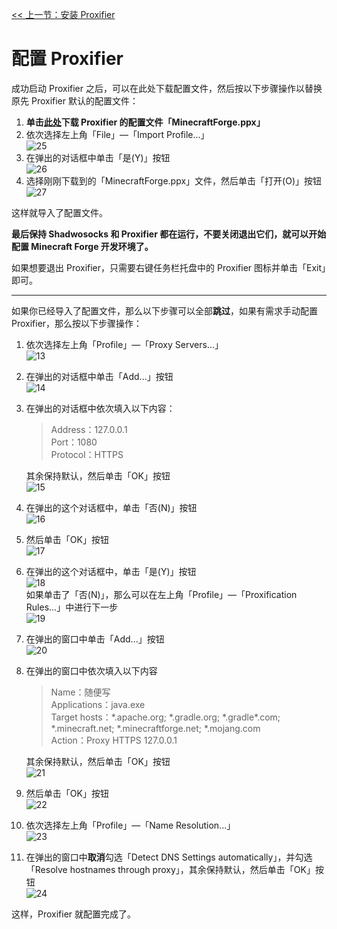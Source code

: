[<< 上一节：安装 Proxifier](4.md)

# 配置 Proxifier

成功启动 Proxifier 之后，可以在此处下载配置文件，然后按以下步骤操作以替换原先 Proxifier 默认的配置文件：  
1. **单击[此处](https://gitee.com/zekerzhayard/minecraft-forge-proxy-tutorial/attach_files/1122220/download/MinecraftForge.ppx)下载 Proxifier 的配置文件「MinecraftForge.ppx」**
1. 依次选择左上角「File」—「Import Profile...」  
   ![25](assets/25.png)
1. 在弹出的对话框中单击「是(Y)」按钮  
   ![26](assets/26.png)
1. 选择刚刚下载到的「MinecraftForge.ppx」文件，然后单击「打开(O)」按钮
   ![27](assets/27.png)

这样就导入了配置文件。

**最后保持 Shadwosocks 和 Proxifier 都在运行，不要关闭退出它们，就可以开始配置 Minecraft Forge 开发环境了。**

如果想要退出 Proxifier，只需要右键任务栏托盘中的 Proxifier 图标并单击「Exit」即可。

---
如果你已经导入了配置文件，那么以下步骤可以全部**跳过**，如果有需求手动配置 Proxifier，那么按以下步骤操作：
1. 依次选择左上角「Profile」—「Proxy Servers...」  
   ![13](assets/13.png)
1. 在弹出的对话框中单击「Add...」按钮  
   ![14](assets/14.png)
1. 在弹出的对话框中依次填入以下内容：  
   >Address：127.0.0.1  
   >Port：1080  
   >Protocol：HTTPS  

   其余保持默认，然后单击「OK」按钮  
   ![15](assets/15.png)
1. 在弹出的这个对话框中，单击「否(N)」按钮  
   ![16](assets/16.png)
1. 然后单击「OK」按钮  
   ![17](assets/17.png)
1. 在弹出的这个对话框中，单击「是(Y)」按钮  
   ![18](assets/18.png)  
   如果单击了「否(N)」，那么可以在左上角「Profile」—「Proxification Rules...」中进行下一步  
   ![19](assets/19.png)
1. 在弹出的窗口中单击「Add...」按钮  
   ![20](assets/20.png)
1. 在弹出的窗口中依次填入以下内容  
   >Name：随便写  
   >Applications：java.exe  
   >Target hosts：\*.apache.org; \*.gradle.org; \*.gradle\*.com; \*.minecraft.net; \*.minecraftforge.net; \*.mojang.com  
   >Action：Proxy HTTPS 127.0.0.1
   
   其余保持默认，然后单击「OK」按钮  
   ![21](assets/21.png)
1. 然后单击「OK」按钮  
   ![22](assets/22.png)
1. 依次选择左上角「Profile」—「Name Resolution...」  
   ![23](assets/23.png)
1. 在弹出的窗口中**取消**勾选「Detect DNS Settings automatically」，并勾选「Resolve hostnames through proxy」，其余保持默认，然后单击「OK」按钮  
   ![24](assets/24.png)

这样，Proxifier 就配置完成了。
